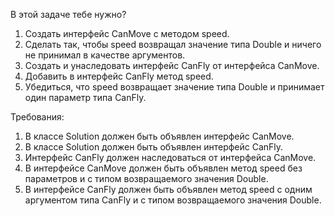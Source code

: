 
В этой задаче тебе нужно?
1. Создать интерфейс CanMove с методом speed.
2. Сделать так, чтобы speed возвращал значение типа Double и ничего не принимал в качестве аргументов.
3. Создать и унаследовать интерфейс CanFly от интерфейса CanMove.
4. Добавить в интерфейс CanFly метод speed.
5. Убедиться, что speed возвращает значение типа Double и принимает один параметр типа CanFly.


Требования:
1.	В классе Solution должен быть объявлен интерфейс CanMove.
2.	В классе Solution должен быть объявлен интерфейс CanFly.
3.	Интерфейс CanFly должен наследоваться от интерфейса CanMove.
4.	В интерфейсе CanMove должен быть объявлен метод speed без параметров и с типом возвращаемого значения Double.
5.	В интерфейсе CanFly должен быть объявлен метод speed c одним аргументом типа CanFly и с типом возвращаемого значения Double.


